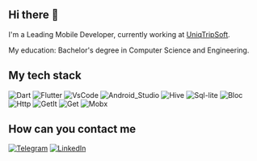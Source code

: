## Hi there 👋

I'm a Leading Mobile Developer, currently working at [UniqTripSoft](https://uniqtripsoft.ru/).

My education: Bachelor's degree in Computer Science and Engineering.

## My tech stack

![Dart](https://img.shields.io/badge/-Dart-090909?style=for-the-badge&logo=dart)
![Flutter](https://img.shields.io/badge/-Flutter-090909?style=for-the-badge&logo=flutter)
![VsCode](https://img.shields.io/badge/-Visual_Studio_Code-090909?style=for-the-badge&logo=visualstudiocode)
![Android_Studio](https://img.shields.io/badge/-Android_Studio-090909?style=for-the-badge&logo=androidstudio)
![Hive](https://img.shields.io/badge/-Hive-090909?style=for-the-badge&logo=hive)
![Sql-lite](https://img.shields.io/badge/-Sql_lite-090909?style=for-the-badge&logo=sql_lite)
![Bloc](https://img.shields.io/badge/-Bloc-090909?style=for-the-badge&logo=bloc)
![Http](https://img.shields.io/badge/-http-090909?style=for-the-badge&logo=http)
![GetIt](https://img.shields.io/badge/-Get_it-090909?style=for-the-badge&logo=get_it)
![Get](https://img.shields.io/badge/-Get-090909?style=for-the-badge&logo=get)
![Mobx](https://img.shields.io/badge/-mobx-090909?style=for-the-badge&logo=mobx)

## How can you contact me
[![Telegram](https://img.shields.io/badge/-Telegram-090909?style=for-the-badge&logo=telegram)](https://t.me/rutikeyone_one)
[![LinkedIn](https://img.shields.io/badge/-LinkedIn-090909?style=for-the-badge&logo=LinkedIn)](https://www.linkedin.com/in/%D0%B0%D0%BD%D0%B4%D1%80%D0%B5%D0%B9-%D0%B5%D1%80%D1%88%D0%BE%D0%B2-6b16051b8/)




